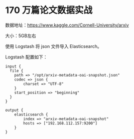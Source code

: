 # 170 万篇论文数据实战

数据地址：https://www.kaggle.com/Cornell-University/arxiv

大小：5GB左右

使用 Logstash 将 json 文件导入 Elasticsearch。

Logstash 配置如下：

```
input {
  file {
    path => "/opt/arxiv-metadata-oai-snapshot.json"
    codec => json {
        charset => "UTF-8"
    }
    start_position => "beginning"
  }
}

output {
    elasticsearch {
        index => "arxiv-metadata-oai-snapshot"
        hosts => ["192.168.112.157:9200"]
    }
}
```

